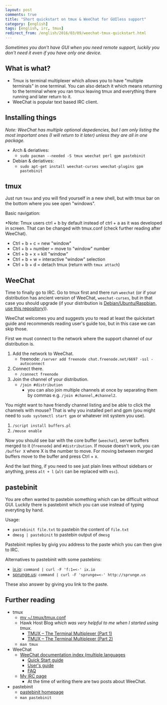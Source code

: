 ```yaml
---
layout: post
comments: true
title: "Short quickstart on tmux & WeeChat for GUIless support"
category: [english]
tags: [english, irc, tmux]
redirect_from: /english/2016/03/09/weechat-tmux-quickstart.html
---
```


*Sometimes you don't have GUI when you need remote support, luckily you
 don't need it even if you have only one device.*

## What is what?

* Tmux is terminal multiplexer which allows you to have "multiple
  terminals" in one terminal. You can also detach it which means returning
  to the terminal where you ran tmux leaving tmux and everything there
  running and later return to it.
* WeeChat is popular text based IRC client.

## Installing things

*Note: WeeChat has multiple optional depedencies, but I am only listing
 the most important ones (I will return to it later) unless they are all
 in one package.*

* Arch & deriatives:
    * `sudo pacman --needed -S tmux weechat perl gpm pastebinit`
* Debian & deriatives:
    * `sudo apt-get install weechat-curses weechat-plugins gpm pastebinit`

## tmux

Just run `tmux` and you will find yourself in a new shell, but with tmux
bar on the bottom where you see open "windows".

Basic navigation:

*Note: Tmux users ctrl + b by default instead of ctrl + a as it was
 developed in screen. That can be changed with tmux.conf (check further
 reading after WeeChat).

* Ctrl + b + c = new "window"
* Ctrl + b + number = move to "window" number
* Ctrl + b + x = kill "window"
* Ctrl + b + w = interactive "window" selection
* Ctrl + b + d = detach tmux (return with `tmux attach`)

## WeeChat

Time to finally go to IRC. Go to tmux first and there run `weechat` (or
if your distribution has ancient version of WeeChat, `weechat-curses`, but
in that case you should upgrade (if your distribution is
[Debian/Ubuntu/Raspbian, use this repository](https://weechat.org/download/debian/))).

WeeChat welcomes you and suggests you to read at least the quickstart
guide and recommends reading user's guide too, but in this case we
can skip those.

First we must connect to the network where the support channel of our
distribution is.

1. Add the network to WeeChat.
    * freenode: `/server add freenode chat.freenode.net/6697 -ssl -autoconnect`
2. Connect there.
    * `/connect freenode`
3. Join the channel of your distribution.
    * `/join #distribution`
        * you can also join multiple channels at once by separating them by
          commas e.g. `/join #channel,#channel2`.

You might want to have friendly channel listing and be able to click the
channels with mouse? That is why you installed perl and gpm (you might
need to `sudo systemctl start gpm` or whatever init system you use).

1. `/script install buffers.pl`
2. `/mouse enable`

Now you should see bar with the core buffer (`weechat`), server buffers
merged to it (`freenode`) and `#distribution`. If mouse doesn't work, you
can `/buffer X` where X is the number to move. For moving between merged
buffers move to the buffer and press Ctrl + x.

And the last thing, if you need to see just plain lines without
sidebars or anything, press `alt + l` (`alt` can be replaced with `esc`).

## pastebinit

You are often wanted to pastebin something which can be difficult without
GUI. Luckily there is pastebinit which you can use instead of typing
everyting by hand.

Usage:

* `pastebinit file.txt` to pastebin the content of `file.txt`
* `dmesg | pastebinit` to pastebin output of `dmesg`

Pastebinit replies by givig you address to the paste which you can then
give to IRC.

Alternatives to pastebinit with some pastebins:

* [ix.io](http://ix.io/): `command | curl -F 'f:1=<-' ix.io`
* [sprunge.us](http://sprunge.us/): `command | curl -F 'sprunge=<-' http://sprunge.us`

These also answer by giving you link to the paste.

## Further reading

* tmux
    * [my ~/.tmux/tmux.conf](https://github.com/Mikaela/shell-things/blob/master/conf/tmux.conf)
    * Hawk Host Blog *which was very helpful to me when I started using tmux.*
        * [TMUX – The Terminal Multiplexer (Part 1)](http://blog.hawkhost.com/2010/06/28/tmux-the-terminal-multiplexer/)
        * [TMUX – The Terminal Multiplexer (Part 2)](http://blog.hawkhost.com/2010/07/02/tmux-%E2%80%93-the-terminal-multiplexer-part-2/)
    * `man tmux`
* WeeChat
    * [WeeChat documentation index (multiple languages](https://weechat.org/doc/)
        * [Quick Start guide](https://weechat.org/files/doc/stable/weechat_quickstart.en.html)
        * [User's guide](https://weechat.org/files/doc/stable/weechat_user.en.html)
        * [FAQ](https://weechat.org/files/doc/weechat_faq.en.html)
    * [My IRC page](https://mikaela.info/irc/)
        * At the time of writing there are two posts about WeeChat.
* pastebinit
    * [pastebinit homepage](https://www.stgraber.org/category/pastebinit/)
    * `man pastebinit`
